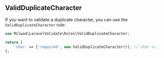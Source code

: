 ## ValidDuplicateCharacter

If you want to validate a duplicate character, you can use the `ValidDuplicateCharacter` rule:

```php
use Milwad\LaravelValidate\Rules\ValidDuplicateCharacter;

return [
    'char' => ['required', new ValidDuplicateCharacter()], // char => 1,2,3,4,5,6,7,8,9
];
```
